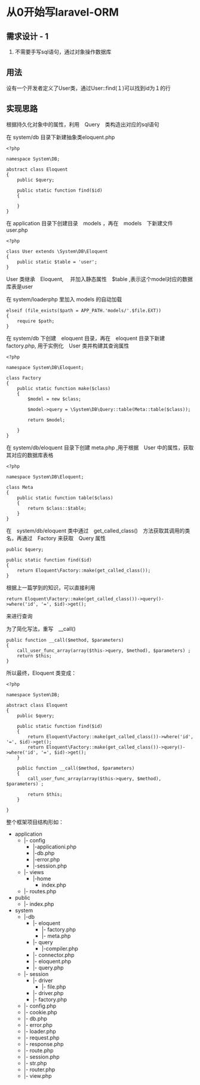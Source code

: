 # 从0开始写laravel-ORM

## 需求设计 - 1

1. 不需要手写sql语句，通过对象操作数据库


## 用法

设有一个开发者定义了User类，通过User::find(１)可以找到id为１的行


## 实现思路

根据持久化对象中的属性，利用　Query　类构造出对应的sql语句


在 system/db 目录下新建抽象类eloquent.php

	<?php

	namespace System\DB;

	abstract class Eloquent
	{
	    public $query;

	    public static function find($id)
	    {

	    }
	}


在 application 目录下创建目录　models ，再在　models　下新建文件　user.php

	<?php

	class User extends \System\DB\Eloquent
	{
	    public static $table = 'user';
	}


User 类继承　Eloquent, 　并加入静态属性　$table ,表示这个model对应的数据库表是user

在 system/loaderphp 里加入 models 的自动加载

	elseif (file_exists($path = APP_PATH.'models/'.$file.EXT))
    {
        require $path;
    }

在 system/db 下创建　eloquent 目录，再在　eloquent 目录下新建　factory.php, 用于实例化　User 类并构建其查询属性

	<?php

	namespace System\DB\Eloquent;

	class Factory
	{
	    public static function make($class)
	    {
	        $model = new $class;

	        $model->query = \System\DB\Query::table(Meta::table($class));

	        return $model;

	    }
	}

在 system/db/eloquent 目录下创建 meta.php ,用于根据　User 中的属性，获取其对应的数据库表格

	<?php

	namespace System\DB\Eloquent;

	class Meta
	{
	    public static function table($class)
	    {
	        return $class::$table;
	    }
	}

在　system/db/eloquent 类中通过　get_called_class()　方法获取其调用的类名，再通过　Factory 来获取　Query 属性


	public $query;

    public static function find($id)
    {
        return Eloquent\Factory::make(get_called_class());
    }

根据上一篇学到的知识，可以直接利用　

	return Eloquent\Factory::make(get_called_class())->query()->where('id', '=', $id)->get();

来进行查询

为了简化写法，重写　__call()

	public function __call($method, $parameters)
    {
        call_user_func_array(array($this->query, $method), $parameters) ;
        return $this;
    }

所以最终，Eloquent 类变成：

	<?php

	namespace System\DB;

	abstract class Eloquent
	{
	    public $query;

	    public static function find($id)
	    {
	        return Eloquent\Factory::make(get_called_class())->where('id', '=', $id)->get();
	        return Eloquent\Factory::make(get_called_class())->query()->where('id', '=', $id)->get();
	    }

	    public function __call($method, $parameters)
	    {
	        call_user_func_array(array($this->query, $method), $parameters) ;

	        return $this;
	    }

	}




整个框架项目结构形如：

* application
	* |- config
		* |-applicationi.php
		* |-db.php
		* |-error.php
		* |-session.php
	* |- views
		* |-home
			* index.php
	* |- routes.php
* public
	* |- index.php
* system
	* |-db
		* |- eloquent
			* |- factory.php
			* |- meta.php
		* |- query
			* |-compiler.php
		* |- connector.php
		* |- eloquent.php
		* |- query.php
	* |- session
		* |- driver
			* |- file.php
		* |- driver.php
		* |- factory.php
	* |- config.php
	* |- cookie.php
	* |- db.php
	* |- error.php
	* |- loader.php
	* |- request.php
	* |- response.php
	* |- route.php
	* |- session.php
	* |- str.php
	* |- router.php
	* |- view.php